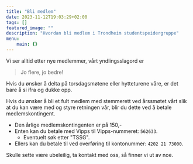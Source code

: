 ```yaml
---
title: "Bli medlem"
date: 2023-11-12T19:03:29+02:00
tags: []
featured_image: ""
description: "Hvordan bli medlem i Trondheim studentspeidergruppe"
menu:
    main: {}
---
```


Vi ser alltid etter nye medlemmer, vårt yndlingsslagord er

> Jo flere, jo bedre!

Hvis du ønsker å delta på torsdagsmøtene eller hytteturene våre, er det bare
å si ifra og dukke opp.

Hvis du ønsker å bli et fult medlem med stemmerett ved årssmøtet vårt slik at
du kan være med og styre retningen vår, blir du dette ved å betale
medlemskontingent.

- Den årlige medlemskontingenten er på 150,-
- Enten kan du betale med Vipps til Vipps-nummeret: `562633`.
  - Eventuelt søk etter "TSSG".
- Ellers kan du betale til ved overføring til kontonummer: `4202 21 73000`.

Skulle sette være ubeleilig, ta kontakt med oss, så finner vi ut av noe.
